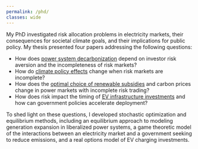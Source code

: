 ```yaml
---
permalink: /phd/
classes: wide
---
```

My PhD investigated risk allocation problems in electricity markets, their consequences for societal climate goals, and their implications for public policy. My thesis presented four papers addressing the following questions:

* How does [power system decarbonization](https://doi.org/10.1016/j.eneco.2024.107639) depend on investor risk aversion and the incompleteness of risk markets?
* How do [climate policy effects](https://doi.org/10.32866/001c.94993) change when risk markets are incomplete?
* How does the [optimal choice of renewable subsidies](https://ceepr.mit.edu/workingpaper/choosing-climate-policies-in-a-second-best-world-with-incomplete-markets-insights-from-a-bilevel-power-system-model/) and carbon prices change in power markets with incomplete risk trading?
* How does risk impact the timing of [EV infrastructure investments](https://www.sciencedirect.com/science/article/pii/S0301421523002884) and how can government policies accelerate deployment?

To shed light on these questions, I developed stochastic optimization and equilibrium methods, including an equilibrium approach to modeling generation expansion in liberalized power systems, a game theoretic model of the interactions between an electricity market and a government seeking to reduce emissions, and a real options model of EV charging investments. 
